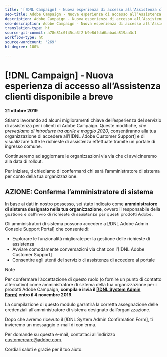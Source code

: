 ```yaml
---
title: '[!DNL Campaign] - Nuova esperienza di accesso all’Assistenza clienti disponibile a breve'
seo-title: Adobe Campaign - Nuova esperienza di accesso all’Assistenza clienti Enterprise disponibile a breve
description: Adobe Campaign - Nuova esperienza di accesso all’Assistenza clienti Enterprise disponibile a breve
seo-description: Adobe Campaign - Nuova esperienza di accesso all’Assistenza clienti Enterprise disponibile a breve
translation-type: ht
source-git-commit: a78e81c0f45ca3f2fb9e8dfda6babada819aa3c1
workflow-type: ht
source-wordcount: '269'
ht-degree: 100%

---
```



# [!DNL Campaign] - Nuova esperienza di accesso all’Assistenza clienti disponibile a breve

**21 ottobre 2019**

Stiamo lavorando ad alcuni miglioramenti chiave dell’esperienza del servizio di assistenza per i clienti di Adobe Campaign. Queste modifiche, *che prevediamo di introdurre tra aprile e maggio 2020*, consentiranno alla tua organizzazione di accedere all’[!DNL Adobe Customer Support] e di visualizzare tutte le richieste di assistenza effettuate tramite un portale di ingresso comune.

Continueremo ad aggiornare le organizzazioni via via che ci avvicineremo alla data di rollout.

Per iniziare, ti chiediamo di confermarci chi sarà l’amministratore di sistema per conto della tua organizzazione.

## AZIONE: Conferma l’amministratore di sistema

In base ai dati in nostro possesso, sei stato indicato come **amministratore di sistema designato nella tua organizzazione**, ovvero il responsabile della gestione e dell’invio di richieste di assistenza per questi prodotti Adobe.

Gli amministratori di sistema possono accedere a [!DNL Adobe Admin Console Support Portal] che consente di:

* Esplorare le funzionalità migliorate per la gestione delle richieste di assistenza
* Avviare comodamente conversazioni via chat con l’[!DNL Adobe Customer Support]
* Consentire agli utenti del servizio di assistenza di accedere al portale

>[!NOTE]
>
>Per confermare l’accettazione di questo ruolo (o fornire un punto di contatto alternativo) come amministratore di sistema della tua organizzazione per i prodotti Adobe Campaign, **compila e invia il [[!DNL System Admin Form]](https://adobe.allegiancetech.com/cgi-bin/qwebcorporate.dll?idx=SSSVH6) entro il 4 novembre 2019**.
>
>La compilazione di questo modulo garantirà la corretta assegnazione delle credenziali all’amministratore di sistema designato dall’organizzazione.

Dopo che avremo ricevuto il [!DNL System Admin Confirmation Form], ti invieremo un messaggio e-mail di conferma.

Per domande su questa e-mail, contattaci all’indirizzo customercare@adobe.com.

Cordiali saluti e grazie per il tuo aiuto.
